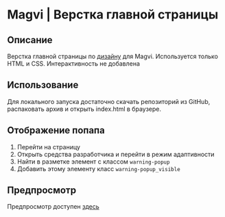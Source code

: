 
# Magvi | Верстка главной страницы

## Описание

Верстка главной страницы по [дизайну](https://www.figma.com/file/fPEQDQB2Blfn0qqOtK594U/%D0%9C%D0%B0%D0%BA%D0%B5%D1%82%D1%8B?type=design&t=DFuVu61hHfa1pBPS-6) для Magvi. Используется только HTML и CSS. Интерактивность не добавлена

## Использование

Для локального запуска достаточно скачать репозиторий из GitHub, распаковать архив и открыть index.html в браузере.

## Отображение попапа

1. Перейти на страницу
2. Открыть средства разработчика и перейти в режим адаптивности
3. Найти в разметке элемент с классом `warning-popup`
4. Добавить этому элементу класс `warning-popup_visible`

## Предпросмотр

Предпросмотр доступен [здесь](https://khizrim.github.io/magvi-landing-page/)